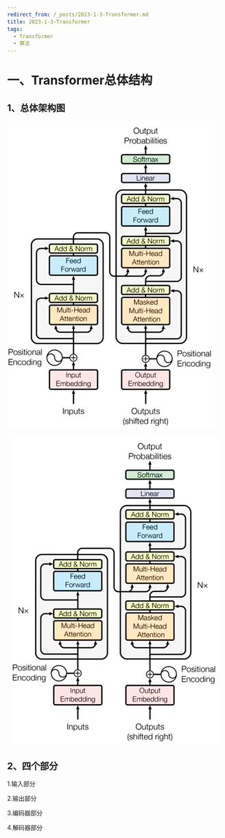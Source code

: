 ```yaml
---
redirect_from: /_posts/2023-1-3-Transformer.md
title: 2023-1-3-Transformer
tags: 
  - Transformer
  - 算法
---
```


# 一、Transformer总体结构

## 1、总体架构图

![transformer](https://raw.githubusercontent.com/muzilyd/blog-image/main/Transformer/transformer.png)

<div align='center'><img src="https://raw.githubusercontent.com/muzilyd/blog-image/main/Transformer/transformer.png"></div>

## 2、四个部分

1.输入部分

2.输出部分

3.编码器部分

4.解码器部分
